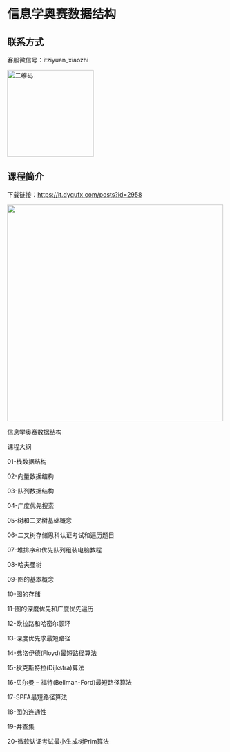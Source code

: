 # 信息学奥赛数据结构

## 联系方式

客服微信号：itziyuan_xiaozhi

<img src="https://ziyuanyun.oss-cn-guangzhou.aliyuncs.com/common/20240614073449/666b82192834a.jpg" width="200" height="200" alt="二维码">

## 课程简介

下载链接：https://it.dyqufx.com/posts?id=2958

<img src="https://ziyuanyun.oss-cn-guangzhou.aliyuncs.com/yun/20240515153432/6644658844c68.jpg" width="500" alt="">

  信息学奥赛数据结构



 课程大纲

 01-栈数据结构

 02-向量数据结构

 03-队列数据结构

 04-广度优先搜索

 05-树和二叉树基础概念

 06-二叉树存储思科认证考试和遍历题目

 07-堆排序和优先队列组装电脑教程

 08-哈夫曼树

 09-图的基本概念

 10-图的存储

 11-图的深度优先和广度优先遍历

 12-欧拉路和哈密尔顿环

 13-深度优先求最短路径

 14-弗洛伊德(Floyd)最短路径算法

 15-狄克斯特拉(Dijkstra)算法

 16-贝尔曼 – 福特(Bellman-Ford)最短路径算法

 17-SPFA最短路径算法

 18-图的连通性

 19-并查集

 20-微软认证考试最小生成树Prim算法

  